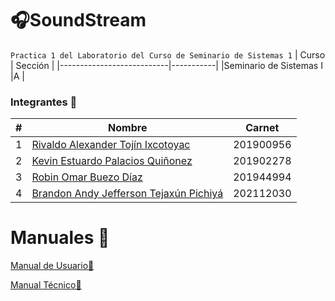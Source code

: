 # 🎧SoundStream
`Practica 1 del Laboratorio del Curso de Seminario de Sistemas 1`
| Curso                     | Sección   |
|---------------------------|-----------|
|Seminario de Sistemas I	|A          |           

### Integrantes 🌠
| # | Nombre                                 | Carnet    |
|---|----------------------------------------|-----------|
| 1 | [Rivaldo Alexander Tojín Ixcotoyac](https://github.com/rivalTj7)      | 201900956 |
| 2 | [Kevin Estuardo Palacios Quiñonez](https://github.com/KevinPalaciosQ)       | 201902278 |
| 3 | [Robin Omar Buezo Díaz](https://github.com/robinbuezo11)                  | 201944994 |
| 4 | [Brandon Andy Jefferson Tejaxún Pichiyá](https://github.com/brandonT2002) | 202112030 |


# Manuales 📖
[Manual de Usuario👤](./Documentación/ManualUsuario.md)

[Manual Técnico🔧](./Documentación/ManualTecnico.md)
